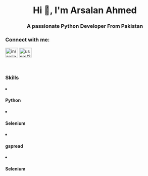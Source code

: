 <h1 align="center">Hi 👋, I'm Arsalan Ahmed</h1>
<h3 align="center">A passionate Python Developer From Pakistan</h3>

<h3 align="left">Connect with me:</h3>
<p align="left">
<a href="https://linkedin.com/in/in/arslankhoso/" target="blank"><img align="center" src="https://raw.githubusercontent.com/rahuldkjain/github-profile-readme-generator/master/src/images/icons/Social/linked-in-alt.svg" alt="in/arslankhoso/" height="30" width="40" /></a>
<a href="https://stackoverflow.com/users/users/21616390/arsalan-ahmed" target="blank"><img align="center" src="https://raw.githubusercontent.com/rahuldkjain/github-profile-readme-generator/master/src/images/icons/Social/stack-overflow.svg" alt="users/21616390/arsalan-ahmed" height="30" width="40" /></a>
</p>

<br/>
<h3 align="left">Skills</h3>
<li><h4>Python</h4></li>
<li><h4>Selenium</h4></li>
<li><h4>gspread</h4></li>
<li><h4>Selenium</h4></li>
